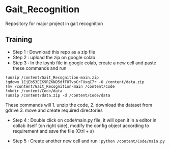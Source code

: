 # Gait_Recognition
Repository for major project in gait recognition

## Training
- Step 1 : Download this repo as a zip file
- Step 2 : upload the zip on google colab
- Step 3 : In the ipynb file in google colab, create a new cell and paste these commands  and run
```
!unzip /content/Gait_Recognition-main.zip
!gdown 1EjEb53EEK9RZKND5dfF8TvoCrFUxqC7r -O /content/data.zip
!mv /content/Gait_Recognition-main /content/Code
!mkdir /content/Code/data
!unzip /content/data.zip -d /content/Code/data

```
These commands will 1. unzip the code, 2. download the dataset from gdrive 3. move and create required directories

- Step 4 : Double click on code/main.py file, it will open it in a editor in collab itself (on right side), modify  the config object according to requirement and save the file (Ctrl + s)

- Step 5 : Create another new cell and run ```!python /content/Code/main.py```
